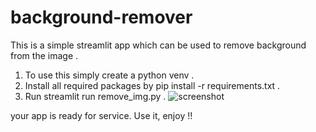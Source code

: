 # background-remover

This is a simple streamlit app which can be used to remove background from the image .

1. To use this simply create a python venv .
2. Install all required packages by pip install -r requirements.txt . 
3. Run streamlit run remove_img.py . 
![screenshot](https://user-images.githubusercontent.com/95895090/215405952-e5c4bea1-128b-40bc-9f76-b871955c4dc7.png)

your app is ready for service. Use it, enjoy !!
